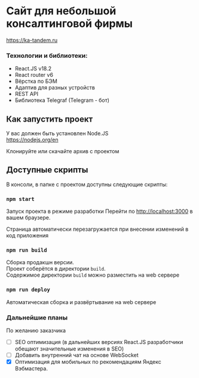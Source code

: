 # Сайт для небольшой консалтинговой фирмы 

https://ka-tandem.ru  

### Технологии и библиотеки:
- React.JS v18.2
- React router v6
- Вёрстка по БЭМ
- Адаптив для разных устройств
- REST API
- Библиотека Telegraf (Telegram - бот)

## Как запустить проект  

У вас должен быть установлен Node.JS  
https://nodejs.org/en  

Клонируйте или скачайте архив с проектом  

## Доступные скрипты  

В консоли, в папке с проектом доступны следующие скрипты:  

### `npm start`

Запуск проекта в режиме разработки
Перейти по [http://localhost:3000](http://localhost:3000) в вашем браузере.

Страница автоматически перезагружается при внесении изменений в код приложения  

### `npm run build`

Сборка продакшн версии.  
Проект соберётся в директории `build`.\
Содержимое директории `build` можно разместить на web сервере  

### `npm run deploy`

Автоматическая сборка и развёртывание на web сервере  

### Дальнейшие планы  
По желанию заказчика  
- [ ] SEO оптимизация (в дальнейших версиях React.JS разработчики обещают значительные изменения в SEO)
- [ ] Добавить внутренний чат на основе WebSocket
- [X] Оптимизация для мобильных по рекомендациям Яндекс Вэбмастера.  

